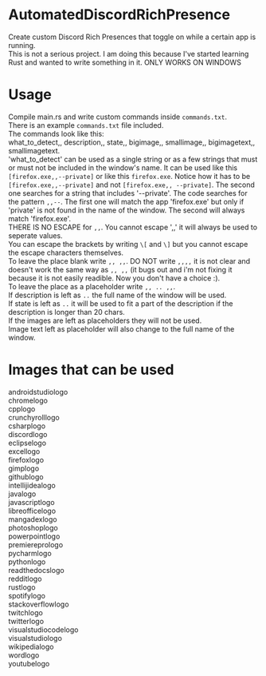 # AutomatedDiscordRichPresence
Create custom Discord Rich Presences that toggle on while a certain app is running.  
This is not a serious project. I am doing this because I've started learning Rust and wanted to write something in it. 
ONLY WORKS ON WINDOWS
# Usage
Compile main.rs and write custom commands inside `commands.txt`.  
There is an example `commands.txt` file included.  
The commands look like this:  
what_to_detect,, description,, state,, bigimage,, smallimage,, bigimagetext,, smallimagetext.  
'what_to_detect' can be used as a single string or as a few strings that must or must not be included in the window's name.
It can be used like this `[firefox.exe,,--private]` or like this `firefox.exe`.
Notice how it has to be `[firefox.exe,,--private]` and not `[firefox.exe,, --private]`.
The second one searches for a string that includes '--private'. The code searches for the pattern `,,--`.
The first one will match the app 'firefox.exe' but only if 'private' is not found in the name of the window.
The second will always match 'firefox.exe'.  
THERE IS NO ESCAPE for `,,`. You cannot escape ',,' it will always be used to seperate values.  
You can escape the brackets by writing `\[` and `\]` but you cannot escape the escape characters themselves.  
To leave the place blank write `,, ,,`.
DO NOT write `,,,,` it is not clear and doesn't work the same way as `,, ,,` (it bugs out and i'm not fixing it because it is not easily readible. Now you don't have a choice :).  
To leave the place as a placeholder write `,, .. ,,`.  
If description is left as `..` the full name of the window will be used.  
If state is left as `..` it will be used to fit a part of the description if the description is longer than 20 chars.  
If the images are left as placeholders they will not be used.  
Image text left as placeholder will also change to the full name of the window.  
# Images that can be used
androidstudiologo  
chromelogo  
cpplogo  
crunchyrolllogo  
csharplogo  
discordlogo  
eclipselogo  
excellogo  
firefoxlogo  
gimplogo  
githublogo  
intellijidealogo  
javalogo  
javascriptlogo  
libreofficelogo   
mangadexlogo  
photoshoplogo  
powerpointlogo  
premiereprologo  
pycharmlogo  
pythonlogo  
readthedocslogo  
redditlogo  
rustlogo  
spotifylogo  
stackoverflowlogo  
twitchlogo  
twitterlogo  
visualstudiocodelogo  
visualstudiologo  
wikipedialogo  
wordlogo  
youtubelogo  
